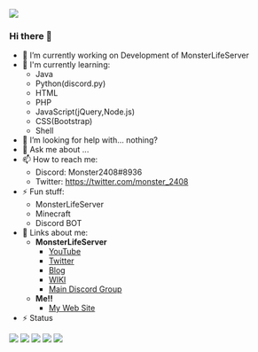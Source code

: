 ![](https://komarev.com/ghpvc/?username=Monster2408)
### Hi there 👋

- 🔭 I’m currently working on Development of MonsterLifeServer
- 🌱 I'm currently learning:
  - Java
  - Python(discord.py)
  - HTML
  - PHP
  - JavaScript(jQuery,Node.js)
  - CSS(Bootstrap)
  - Shell
- 🤔 I’m looking for help with... nothing?
- 💬 Ask me about ...
- 📫 How to reach me: 
  - Discord: Monster2408#8936
  - Twitter: https://twitter.com/monster_2408
- ⚡ Fun stuff:
  - MonsterLifeServer
  - Minecraft
  - Discord BOT
- 🔗 Links about me:
  - **__MonsterLifeServer__**
    - [YouTube](https://youtube.mlserver.xyz)
    - [Twitter](https://twitter.mlserver.xyz)
    - [Blog](https://www.mlserver.xyz/blog/)
    - [WIKI](https://wiki.mlserver.xyz/)
    - [Main Discord Group](https://discord.mlserver.xyz/)
  - **__Me!!__**
    - [My Web Site](https://monster2408.com/)
- ⚡ Status

<!-- [![Monster2408's github stats](https://github-readme-stats.vercel.app/api?username=Monster2408&hide=contribs&count_private=true&show_icons=true)](https://github.com/Monster2408/)
[![Top used Langs](https://github-readme-stats.vercel.app/api/top-langs/?username=Monster2408&layout=compact)](https://github.com/Monster2408/) -->

![](http://github-profile-summary-cards.vercel.app/api/cards/profile-details?username=Monster2408&theme=github_dark)
![](http://github-profile-summary-cards.vercel.app/api/cards/repos-per-language?username=Monster2408&theme=github_dark&exclude={exclude})
![](http://github-profile-summary-cards.vercel.app/api/cards/most-commit-language?username=Monster2408&theme=github_dark&exclude={exclude})
![](http://github-profile-summary-cards.vercel.app/api/cards/stats?username=Monster2408&theme=github_dark)
![](http://github-profile-summary-cards.vercel.app/api/cards/productive-time?username=Monster2408&theme=github_dark&utcOffset=8)
